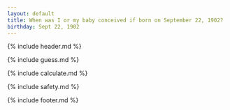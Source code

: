 ```yaml
---
layout: default
title: When was I or my baby conceived if born on September 22, 1902?
birthday: Sept 22, 1902
---
```


{% include header.md %}

{% include guess.md %}

{% include calculate.md %}

{% include safety.md %}

{% include footer.md %}



